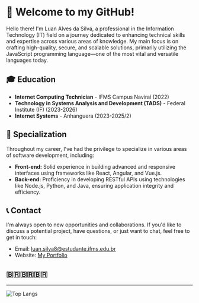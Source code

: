 # 👋 Welcome to my GitHub!

Hello there! I'm Luan Alves da Silva, a professional in the Information Technology (IT) field on a journey dedicated to enhancing technical skills and expertise across various areas of knowledge. My main focus is on crafting high-quality, secure, and scalable solutions, primarily utilizing the JavaScript programming language—one of the most vital and versatile languages today.

## 🎓 Education

- **Internet Computing Technician** - IFMS Campus Naviraí (2022)
- **Technology in Systems Analysis and Development (TADS)** - Federal Institute (IF) (2023-2026)
- **Internet Systems** - Anhanguera (2023-2025/2)

## 🚀 Specialization

Throughout my career, I've had the privilege to specialize in various areas of software development, including:

- **Front-end:** Solid experience in building advanced and responsive interfaces using frameworks like React, Angular, and Vue.js.
- **Back-end:** Proficiency in developing RESTful APIs using technologies like Node.js, Python, and Java, ensuring application integrity and efficiency.

## 📞 Contact

I'm always open to new opportunities and collaborations. If you'd like to discuss a potential project, have questions, or just want to chat, feel free to get in touch:

- Email: luan.silva8@estudante.ifms.edu.br
- Website: [My Portfolio](https://curriculovirtual.vercel.app/)

## 🇧🇷🇧🇷🇧🇷

<hr/>

![Top Langs](https://github-readme-stats.vercel.app/api/top-langs/?username=Luan16p&hide_progress=true)
